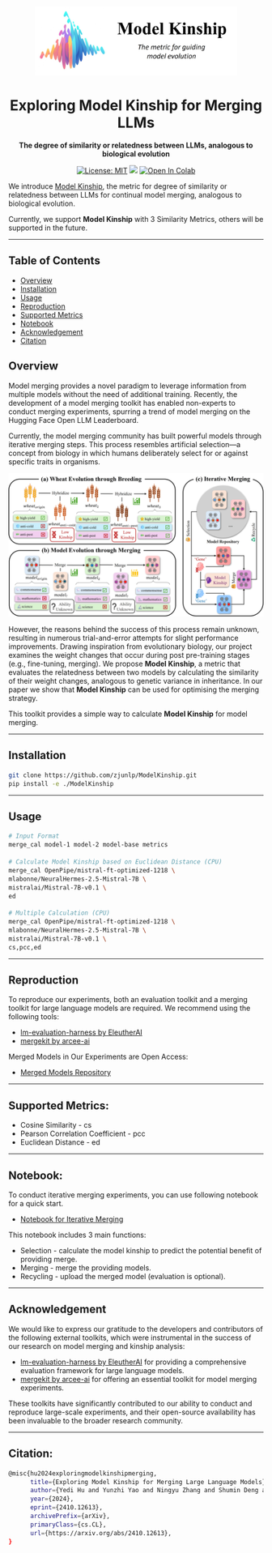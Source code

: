 <div align="center">
<img src="pics/logo.jpg" width="400"/>
<h1 align="center"> Exploring Model Kinship for Merging LLMs </h1>
<b align="center">The degree of
similarity or relatedness between LLMs, analogous to biological evolution</b>

[![License: MIT](https://img.shields.io/badge/License-MIT-green.svg)](https://opensource.org/licenses/MIT)
![](https://img.shields.io/github/last-commit/zjunlp/ModelKinship?color=green)
<a href="https://colab.research.google.com/drive/141VAI89emgSIcwkswATEXSEENoAMywTO?usp=sharing">
        <img alt="Open In Colab" src="https://colab.research.google.com/assets/colab-badge.svg">
</a>
</div>

We introduce [Model Kinship](https://arxiv.org/pdf/2410.12613), the metric for degree of similarity or relatedness between LLMs for continual model merging, analogous to biological evolution. 

Currently, we support **Model Kinship** with 3 Similarity Metrics, others will be supported in the future. 

---

## Table of Contents

- [Overview](#overview)
- [Installation](#installation)
- [Usage](#usage)
- [Reproduction](#reproduction)
- [Supported Metrics](#supported-metrics)
- [Notebook](#notebook)
- [Acknowledgement](#acknowledgement)
- [Citation](#citation)

## Overview

Model merging provides a novel paradigm to leverage information from multiple models without the need of additional training.  Recently, the development of a model merging toolkit has enabled non-experts to conduct merging experiments, spurring a trend of model merging on the Hugging Face Open LLM Leaderboard.

Currently, the model merging community has built powerful models through iterative merging steps. This process resembles artificial selection—a concept from biology in which humans deliberately select for or against specific traits in organisms.

![](pics/evolution.jpg)

However, the reasons behind the success of this process remain unknown, resulting in numerous trial-and-error attempts for slight performance improvements.
Drawing inspiration from evolutionary biology, our project examines the weight changes that occur during post pre-training stages (e.g., fine-tuning, merging). We propose **Model Kinship**, a metric that evaluates the relatedness between two models by calculating the similarity of their weight changes, analogous to genetic variance in inheritance. In our paper we show that **Model Kinship** can be used for optimising the merging strategy.

This toolkit provides a simple way to calculate **Model Kinship** for model merging.

---

## Installation

```bash
git clone https://github.com/zjunlp/ModelKinship.git
pip install -e ./ModelKinship
```

---

## Usage

```bash
# Input Format
merge_cal model-1 model-2 model-base metrics

# Calculate Model Kinship based on Euclidean Distance (CPU)
merge_cal OpenPipe/mistral-ft-optimized-1218 \
mlabonne/NeuralHermes-2.5-Mistral-7B \
mistralai/Mistral-7B-v0.1 \
ed

# Multiple Calculation (CPU)
merge_cal OpenPipe/mistral-ft-optimized-1218 \
mlabonne/NeuralHermes-2.5-Mistral-7B \
mistralai/Mistral-7B-v0.1 \
cs,pcc,ed
```
---

## Reproduction
To reproduce our experiments, both an evaluation toolkit and a merging toolkit for large language models are required. We recommend using the following tools:

- [lm-evaluation-harness by EleutherAI](https://github.com/EleutherAI/lm-evaluation-harness)
- [mergekit by arcee-ai](https://github.com/arcee-ai/mergekit)

Merged Models in Our Experiments are Open Access:
- [Merged Models Repository](https://huggingface.co/PotatoB)

---

## Supported Metrics:
- Cosine Similarity - cs
- Pearson Correlation Coefficient - pcc
- Euclidean Distance - ed

---

## Notebook:

To conduct iterative merging experiments, you can use following notebook for a quick start.

- [Notebook for Iterative Merging](https://colab.research.google.com/drive/141VAI89emgSIcwkswATEXSEENoAMywTO?usp=sharing)

This notebook includes 3 main functions:
- Selection - calculate the model kinship to predict the potential benefit of providing merge.
- Merging - merge the providing models.
- Recycling - upload the merged model (evaluation is optional).
---

## Acknowledgement

We would like to express our gratitude to the developers and contributors of the following external toolkits, which were instrumental in the success of our research on model merging and kinship analysis:

- [lm-evaluation-harness by EleutherAI](https://github.com/EleutherAI/lm-evaluation-harness) for providing a comprehensive evaluation framework for large language models.
- [mergekit by arcee-ai](https://github.com/arcee-ai/mergekit) for offering an essential toolkit for model merging experiments.

These toolkits have significantly contributed to our ability to conduct and reproduce large-scale experiments, and their open-source availability has been invaluable to the broader research community.

---

## Citation:

```bash
@misc{hu2024exploringmodelkinshipmerging,
      title={Exploring Model Kinship for Merging Large Language Models}, 
      author={Yedi Hu and Yunzhi Yao and Ningyu Zhang and Shumin Deng and Huajun Chen},
      year={2024},
      eprint={2410.12613},
      archivePrefix={arXiv},
      primaryClass={cs.CL},
      url={https://arxiv.org/abs/2410.12613}, 
}
```